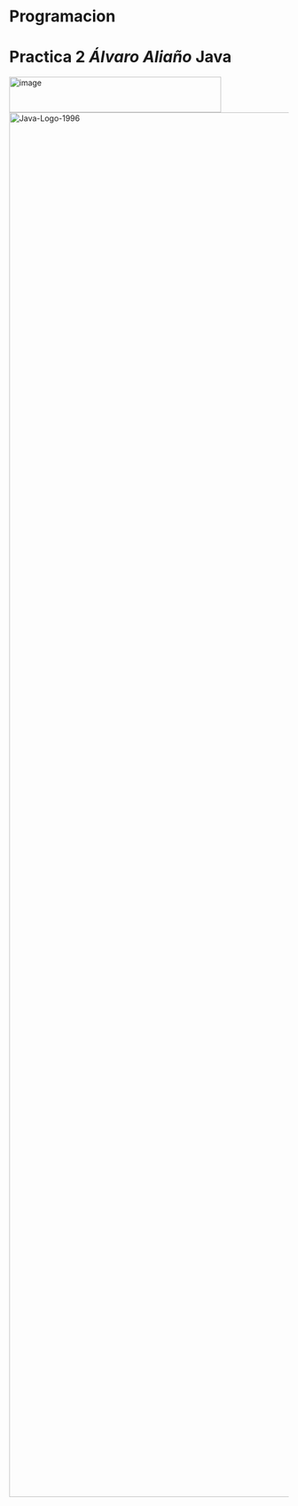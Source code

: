 # Programacion
# **Practica 2** *Álvaro Aliaño* **Java**
<img width="382" height="64" alt="image" src="https://github.com/user-attachments/assets/689550cc-cbca-40ec-a609-3a1dd68583ac" />
<img width="3962" height="2492" alt="Java-Logo-1996" src="https://github.com/user-attachments/assets/1b6f44d8-3752-4eba-b486-06115cd0a316" />
